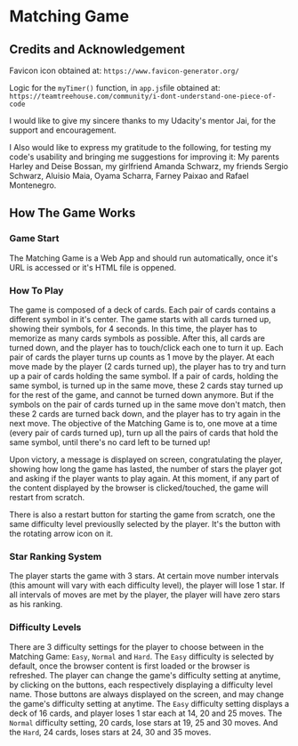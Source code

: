 # Matching Game

## Credits and Acknowledgement

Favicon icon obtained at: ``https://www.favicon-generator.org/``

Logic for the `myTimer()` function, in `app.js`file obtained at: ``https://teamtreehouse.com/community/i-dont-understand-one-piece-of-code``

I would like to give my sincere thanks to my Udacity's mentor Jai, for the support and encouragement.

I Also would like to express my gratitude to the following, for testing my code's usability and bringing me suggestions for improving it: My parents Harley and Deise Bossan, my girlfriend Amanda Schwarz, my friends Sergio Schwarz, Aluisio Maia, Oyama Scharra, Farney Paixao and Rafael Montenegro.

## How The Game Works

### Game Start

The Matching Game is a Web App and should run automatically, once it's URL is accessed or it's HTML file is oppened.

### How To Play

The game is composed of a deck of cards. Each pair of cards contains a different symbol in it's center. The game starts with all cards turned up, showing their symbols, for 4 seconds. In this time, the player has to memorize as many cards symbols as possible. After this, all cards are turned down, and the player has to touch/click each one to turn it up. Each pair of cards the player turns up counts as 1 move by the player. At each move made by the player (2 cards turned up), the player has to try and turn up a pair of cards holding the same symbol. If a pair of cards, holding the same symbol, is turned up in the same move, these 2 cards stay turned up for the rest of the game, and cannot be turned down anymore. But if the symbols on the pair of cards turned up in the same move don't match, then these 2 cards are turned back down, and the player has to try again in the next move. The objective of the Matching Game is to, one move at a time (every pair of cards turned up), turn up all the pairs of cards that hold the same symbol, until there's no card left to be turned up!

Upon victory, a message is displayed on screen, congratulating the player, showing how long the game has lasted, the number of stars the player got and asking if the player wants to play again. At this moment, if any part of the content displayed by the browser is clicked/touched, the game will restart from scratch.

There is also a restart button for starting the game from scratch, one the same difficulty level previouslly selected by the player. It's the button with the rotating arrow icon on it.

### Star Ranking System

The player starts the game with 3 stars. At certain move number intervals (this amount will vary with each difficulty level), the player will lose 1 star. If all intervals of moves are met by the player, the player will have zero stars as his ranking.

### Difficulty Levels

There are 3 difficulty settings for the player to choose between in the Matching Game: `Easy`, `Normal` and `Hard`. The `Easy` difficulty is selected by default, once the browser content is first loaded or the browser is refreshed. The player can change the game's difficulty setting at anytime, by clicking on the buttons, each respectively displaying a difficulty level name. Those buttons are always displayed on the screen, and may change the game's difficulty setting at anytime. The `Easy` difficulty setting displays a deck of 16 cards, and player loses 1 star each at 14, 20 and 25 moves. The `Normal` difficulty setting, 20 cards, lose stars at 19, 25 and 30 moves. And the `Hard`, 24 cards, loses stars at 24, 30 and 35 moves.
